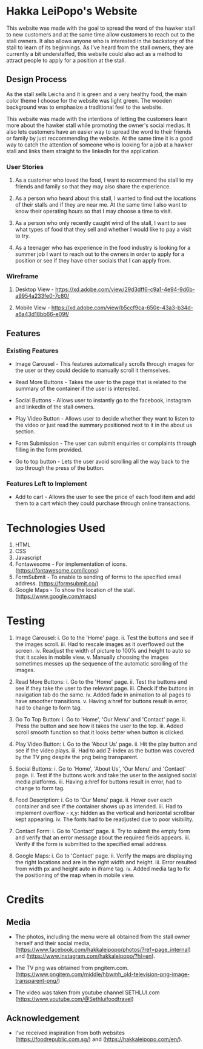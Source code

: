 # Hakka LeiPopo's Website

This website was made with the goal to spread the word of the hawker stall to new customers and at the same time allow customers to reach out to the stall owners. It also allows anyone who is interested in the backstory of the stall to learn of its beginnings. As I've heard from the stall owners, they are currently a bit understaffed, this website could also act as a method to attract people to apply for a position at the stall.

## Design Process

As the stall sells Leicha and it is green and a very healthy food, the main color theme I choose for the website was light green. The wooden background was to emphasize a traditional feel to the website.

This website was made with the intentions of letting the customers learn more about the hawker stall while promoting the owner's social medias. It also lets customers have an easier way to spread the word to their friends or family by just reccommending the website. At the same time it is a good way to catch the attention of someone who is looking for a job at a hawker stall and links them straight to the linkedln for the application.

### User Stories

1. As a customer who loved the food, I want to recommend the stall to my friends and family so that they may also share the experience.

2. As a person who heard about this stall, I wanted to find out the locations of their stalls and if they are near me. At the same time I also want to know their operating hours so that I may choose a time to visit.

3. As a person who only recently caught wind of the stall, I want to see what types of food that they sell and whether I would like to pay a visit to try.

4. As a teenager who has experience in the food industry is looking for a summer job I want to reach out to the owners in order to apply for a position or see if they have other socials that I can apply from.

### Wireframe

1. Desktop View - https://xd.adobe.com/view/29d3dff6-c9a1-4e94-9d6b-a9954a233fe0-7c80/

2. Mobile View - https://xd.adobe.com/view/b5ccf9ca-650e-43a3-b34d-a6a43d18bb66-e09f/

## Features

### Existing Features

- Image Carousel - This features automatically scrolls through images for the user or they could decide to manually scroll it themselves.

- Read More Buttons - Takes the user to the page that is related to the summary of the container if the user is interested.

- Social Buttons - Allows user to instantly go to the facebook, instagram and linkedln of the stall owners.

- Play Video Button - Allows user to decide whether they want to listen to the video or just read the summary positioned next to it in the about us section.

- Form Submission - The user can submit enquiries or complaints through filling in the form provided.

- Go to top button - Lets the user avoid scrolling all the way back to the top through the press of the button.

### Features Left to Implement

- Add to cart - Allows the user to see the price of each food item and add them to a cart which they could purchase through online transactions.

# Technologies Used

1. HTML
2. CSS
3. Javascript
4. Fontawesome - For implementation of icons. (https://fontawesome.com/icons)
5. FormSubmit - To enable to sending of forms to the specified email address.
   (https://formsubmit.co/)
6. Google Maps - To show the location of the stall.
   (https://www.google.com/maps)

# Testing

1. Image Carousel:
   i. Go to the 'Home' page.
   ii. Test the buttons and see if the images scroll.
   iii. Had to rescale images as it overflowed out the screen.
   iv. Readjust the width of picture to 100% and height to auto so that it scales in mobile view.
   v. Manually choosing the images sometimes messes up the sequence of the automatic scrolling of the images.

2. Read More Buttons:
   i. Go to the 'Home' page.
   ii. Test the buttons and see if they take the user to the relevant page.
   iii. Check if the buttons in navigation tab do the same.
   iv. Added fade in animation to all pages to have smoother transitions.
   v. Having a:href for buttons result in error, had to change to form tag.

3. Go To Top Button:
   i. Go to 'Home', 'Our Menu' and 'Contact' page.
   ii. Press the button and see how it takes the user to the top.
   iii. Added scroll smooth function so that it looks better when button is clicked.

4. Play Video Button:
   i. Go to the 'About Us' page.
   ii. Hit the play button and see if the video plays.
   iii. Had to add Z-index as the button was covered by the TV png despite the png being transparent.

5. Social Buttons:
   i. Go to 'Home', 'About Us', 'Our Menu' and 'Contact' page.
   ii. Test if the buttons work and take the user to the assigned social media platforms.
   iii. Having a:href for buttons result in error, had to change to form tag.

6. Food Description:
   i. Go to 'Our Menu' page.
   ii. Hover over each container and see if the container shows up as intended.
   iii. Had to implement overflow - x,y: hidden as the vertical and horizontal scrollbar kept appearing.
   iv. The fonts had to be readjusted due to poor visibility.

7. Contact Form:
   i. Go to 'Contact' page.
   ii. Try to submit the empty form and verify that an error message about the required fields appears.
   iii. Verify if the form is submitted to the specified email address.

8. Google Maps:
   i. Go to 'Contact' page.
   ii. Verify the maps are displaying the right locations and are in the right width and height.
   iii. Error resulted from width px and height auto in iframe tag.
   iv. Added media tag to fix the positioning of the map when in mobile view.

# Credits

## Media

- The photos, including the menu were all obtained from the stall owner herself and their social media, (https://www.facebook.com/hakkaleipopo/photos/?ref=page_internal) and (https://www.instagram.com/hakkaleipopo/?hl=en).

- The TV png was obtained from pngitem.com.
  (https://www.pngitem.com/middle/hbwmh_old-television-png-image-transparent-png/)

- The video was taken from youtube channel SETHLUI.com (https://www.youtube.com/@Sethluifoodtravel)

## Acknowledgement

- I've received inspiration from both websites (https://foodrepublic.com.sg/) and (https://hakkaleipopo.com/en/).
